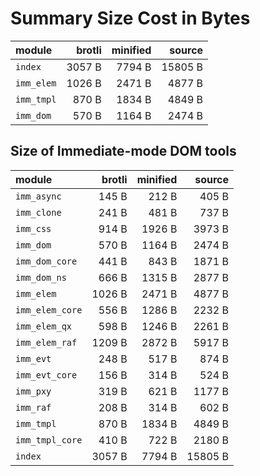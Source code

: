 # Summary Size Cost in Bytes

| module          |   brotli | minified |   source |
|:----------------|---------:|---------:|---------:|
| `index`         |   3057 B |   7794 B |  15805 B |
| `imm_elem`      |   1026 B |   2471 B |   4877 B |
| `imm_tmpl`      |    870 B |   1834 B |   4849 B |
| `imm_dom`       |    570 B |   1164 B |   2474 B |


## Size of Immediate-mode DOM tools

| module          |   brotli | minified |   source |
|:----------------|---------:|---------:|---------:|
| `imm_async`     |    145 B |    212 B |    405 B |
| `imm_clone`     |    241 B |    481 B |    737 B |
| `imm_css`       |    914 B |   1926 B |   3973 B |
| `imm_dom`       |    570 B |   1164 B |   2474 B |
| `imm_dom_core`  |    441 B |    843 B |   1871 B |
| `imm_dom_ns`    |    666 B |   1315 B |   2877 B |
| `imm_elem`      |   1026 B |   2471 B |   4877 B |
| `imm_elem_core` |    556 B |   1286 B |   2232 B |
| `imm_elem_qx`   |    598 B |   1246 B |   2261 B |
| `imm_elem_raf`  |   1209 B |   2872 B |   5917 B |
| `imm_evt`       |    248 B |    517 B |    874 B |
| `imm_evt_core`  |    156 B |    314 B |    524 B |
| `imm_pxy`       |    319 B |    621 B |   1177 B |
| `imm_raf`       |    208 B |    314 B |    602 B |
| `imm_tmpl`      |    870 B |   1834 B |   4849 B |
| `imm_tmpl_core` |    410 B |    722 B |   2180 B |
| `index`         |   3057 B |   7794 B |  15805 B |


